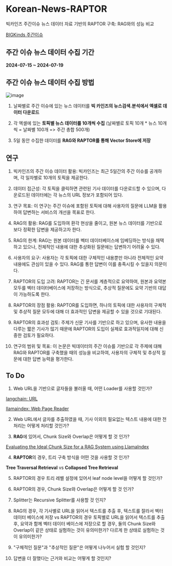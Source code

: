 # Korean-News-RAPTOR

빅카인즈 주간이슈 뉴스 데이터 자료 기반의 RAPTOR 구축: RAG와의 성능 비교

[BIGKinds 주간이슈](https://www.bigkinds.or.kr/v2/news/weekendNews.do)

## 주간 이슈 뉴스 데이터 수집 기간

**2024-07-15 ~ 2024-07-19**

## 주간 이슈 뉴스 데이터 수집 방법

![image](https://github.com/user-attachments/assets/52eb5d22-852e-4876-8e62-bc97ece6f8e0)

1. 날짜별로 주간 이슈에 있는 뉴스 데이터를 **빅 카인즈의 뉴스검색.분석에서 엑셀로 데이터 다운로드**

2. 각 엑셀에 있는 **토픽별 뉴스 데이터를 10개씩 수집** (날짜별로 토픽 10개 * 뉴스 10개씩 = 날짜별 100개 => 주간 총합 500개)

3.  5일 동안 수집한 데이터를 **RAG와 RAPTOR를 통해 Vector Store에 저장**

## 연구 

1. 빅카인즈의 주간 이슈 데이터 활용: 빅카인즈는 최근 5일간의 주간 이슈를 공개하며, 각 일자별로 10개의 토픽을 제공한다.

2. 데이터 접근성: 각 토픽을 클릭하면 관련된 기사 데이터를 다운로드할 수 있으며, 다운로드된 데이터에는 각 뉴스의 URL 정보가 포함되어 있다.

3. 연구 목표: 이 연구는 주간 이슈에 포함된 토픽에 대해 사용자의 질문에 LLM을 활용하여 답변하는 서비스의 개선을 목표로 한다.

4. RAG의 활용: RAG를 도입하여 환각 현상을 줄이고, 원본 뉴스 데이터를 기반으로 보다 정확한 답변을 제공하고자 한다.

5. RAG의 한계: RAG는 원본 데이터를 벡터 데이터베이스에 임베딩하는 방식을 채택하고 있으나, 전체적인 내용에 대한 추상화된 질문에는 답변하기 어려울 수 있다.

6. 사용자의 요구: 사용자는 각 토픽에 대한 구체적인 내용뿐만 아니라 전체적인 요약 내용에도 관심이 있을 수 있다. RAG를 통한 답변이 이를 충족시킬 수 있을지 의문이다.

7. RAPTOR의 도입 고려: RAPTOR는 긴 문서를 계층적으로 요약하여, 원본과 요약본 모두를 벡터 데이터베이스에 저장하는 방식으로, 추상적 질문에도 요약 기반의 대답이 가능하도록 한다.

8. RAPTOR의 장점 활용: RAPTOR를 도입하면, 하나의 토픽에 대한 사용자의 구체적 및 추상적 질문 모두에 대해 더 효과적인 답변을 제공할 수 있을 것으로 기대된다.

9. RAPTOR의 효과성 검토: 주제가 신문 기사를 기반으로 하고 있으며, 유사한 내용을 다루는 짧은 기사가 많기 때문에 RAPTOR의 도입이 실제로 효과적일지에 대해 신중한 검토가 필요하다.

10. 연구의 범위 및 목표: 이 논문은 빅데이터의 주간 이슈를 기반으로 각 주제에 대해 RAG와 RAPTOR를 구축했을 때의 성능을 비교하여, 사용자의 구체적 및 추상적 질문에 대한 답변 능력을 평가한다.

## To Do

1. Web URL을 기반으로 글자들을 불러올 때, 어떤 Loader를 사용할 것인가?

[langchain: URL](https://python.langchain.com/v0.2/docs/integrations/document_loaders/url/)

[llamaindex: Web Page Reader](https://docs.llamaindex.ai/en/stable/examples/data_connectors/WebPageDemo/)

2. Web URL에서 글자를 추출하였을 때, 기사 이외의 필요없는 텍스트 내용에 대한 전처리는 어떻게 처리할 것인가?

3. **RAG**에 있어서, Chunk Size와 Overlap은 어떻게 할 것 인가?

[Evaluating the Ideal Chunk Size for a RAG System using LlamaIndex](https://www.llamaindex.ai/blog/evaluating-the-ideal-chunk-size-for-a-rag-system-using-llamaindex-6207e5d3fec5)

4. **RAPTOR**의 경우, 트리 구축 방식을 어떤 것을 사용할 것 인가?

**Tree Traversal Retrieval** vs **Collapsed Tree Retrieval**

5. RAPTOR의 경우 트리 레벨 설정에 있어서 leaf node level을 어떻게 할 것인가?

6. RAPTOR의 경우, Chunk Size와 Overlap은 어떻게 할 것 인가?

7. Splitter는 Recursive Splitter를 사용할 것 인지?

8. RAG의 경우, 각 기사별로 URL을 읽어서 텍스트를 추출 후, 텍스트를 잘라서 벡터 데이터 베이스에 저장 vs RAPTOR의 경우 토픽별로 URL을 읽어서 텍스트를 추출 후, 요약과 함께 벡터 데이터 베이스에 저장으로 할 경우, 둘의 Chunk Size와 Overlap이 같은 상태로 실험하는 것이 유의미한가? 다르게 한 상태로 실험하는 것이 유의미한가?

9. "구체적인 질문"과 "추상적인 질문"은 어떻게 나누어서 실험 할 것인지?

10. 답변을 더 잘했다는 근거와 비교는 어떻게 할 것인지?